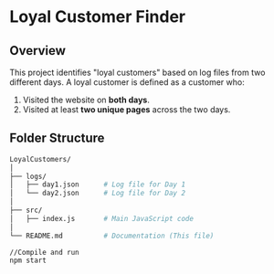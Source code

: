 # Loyal Customer Finder

## Overview

This project identifies "loyal customers" based on log files from two different days. A loyal customer is defined as a customer who:
1. Visited the website on **both days**.
2. Visited at least **two unique pages** across the two days.

## Folder Structure

```bash
LoyalCustomers/
│
├── logs/
│   ├── day1.json      # Log file for Day 1
│   └── day2.json      # Log file for Day 2
│
├── src/
│   ├── index.js       # Main JavaScript code
│
└── README.md          # Documentation (This file)

//Compile and run
npm start
